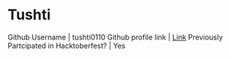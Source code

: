 # Tushti

Github Username | tushti0110
Github profile link | [Link](https://github.com/tushti0110)
Previously Partcipated in Hacktoberfest? | Yes
